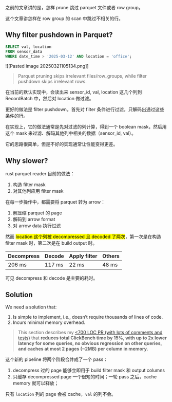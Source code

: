 之前的文章讲的是，怎样 prune 跳过 parquet 文件或者 row group。

这个文章讲怎样在 row group 的 scan 中跳过不相关的行。

## Why filter pushdown in Parquet?

```sql
SELECT val, location 
FROM sensor_data 
WHERE date_time > '2025-03-12' AND location = 'office';
```

![[Pasted image 20250321105134.png]]
> Parquet pruning skips irrelevant files/row_groups, while filter pushdown skips irrelevant rows.

在当前的默认实现中，会读出来 sensor_id, val, location 这几个列到 RecordBatch 中，然后对 location 做过滤。

更好的做法是 filter pushdown。首先对 filter 条件进行过滤，只解码出通过这些条件的行。

在实现上，它的做法通常是先对过滤的列计算，得到一个 boolean mask，然后用这个 mask 来过滤、解码其他列中相关的数据（sensor_id, val）。

它的思路很简单，但是不好的实现通常让性能变得更差。

## Why slower?

rust parquet reader 目前的做法：

1. 构造 filter mask
2. 对其他列应用 filter mask

在每一步操作中，都需要将 parquet 转为 arrow：

1. 解压缩 parquet 的 page
2. 解码到 arrow format
3. 对 arrow data 执行过滤

然而 <mark>location 这个列被 decompressed 且 decoded 了两次</mark>，第一次是在构造 filter mask 时，第二次是在 build output 时。

| Decompress | Decode | Apply filter | Others |
| ---------- | ------ | ------------ | ------ |
| 206 ms     | 117 ms | 22 ms        | 48 ms  |
可见 decompress 和 decode 是主要的耗时。

## Solution

We need a solution that:

1. Is simple to implement, i.e., doesn’t require thousands of lines of code.
2. Incurs minimal memory overhead.

> This section describes my [<700 LOC PR (with lots of comments and tests)](https://github.com/apache/arrow-rs/pull/6921#issuecomment-2718792433) that **reduces total ClickBench time by 15%, with up to 2x lower latency for some queries, no obvious regression on other queries, and caches at most 2 pages (~2MB) per column in memory**.

这个新的 pipeline 将两个阶段合并成了一个 pass：

1. decompress 过的 page 能够立即用于 build filter mask 和 output columns
2. 只缓存 decompressed page 一个很短的时间；一轮 pass 之后，cache memory 就可以释放；

只有 `location` 列的 page 会被 cache，`val` 的列不会。